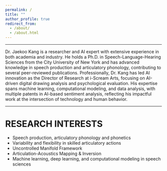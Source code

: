 ```yaml
---
permalink: /
title: ""
author_profile: true
redirect_from: 
  - /about/
  - /about.html
---
```


---

Dr. Jaekoo Kang is a researcher and AI expert with extensive experience in both academia and industry. He holds a Ph.D. in Speech-Language-Hearing Sciences from the City University of New York and has advanced knowledge in speech production and articulatory phonology, contributing to several peer-reviewed publications. Professionally, Dr. Kang has led AI innovation as the Director of Research at i-Scream Arts, focusing on AI-driven digital drawing analysis and psychological evaluation. His expertise spans machine learning, computational modeling, and data analysis, with multiple patents in AI-based sentiment analysis, reflecting his impactful work at the intersection of technology and human behavior.

---

RESEARCH INTERESTS
===
- Speech production, articulatory phonology and phonetics
- Variability and flexibility in skilled articulatory actions
- Uncontrolled Manifold Framework
- Articulation-Acoustics Mapping & Inversion
- Machine learning, deep learning, and computational modeling in speech sciences
